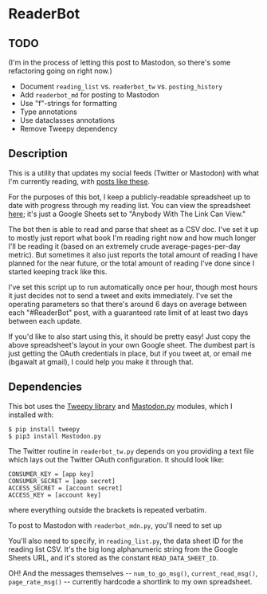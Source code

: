 # ReaderBot

## TODO

(I'm in the process of letting this post to Mastodon, so there's some 
refactoring going on right now.)

*  Document `reading_list` vs. `readerbot_tw` vs. `posting_history`
*  Add `readerbot_md` for posting to Mastodon
*  Use "f"-strings for formatting
*  Type annotations
*  Use dataclasses annotations
*  Remove Tweepy dependency


## Description

This is a utility that updates my social feeds (Twitter or Mastodon) with what
I'm currently reading, with
[posts like these](https://twitter.com/search?q=from%3Abgawalt%20%23ReaderBot).

For the purposes of this bot, I keep a publicly-readable spreadsheet up to date
with progress through my reading list.  You can view the spreadsheet
[here](https://docs.google.com/spreadsheets/d/193ip3sbePZb1kLdFA60VzbpeCzSwX7BD5dzPxsfM28Q/edit#gid=0);
it's just a Google Sheets set to "Anybody With The Link Can View."

The bot then is able to read and parse that sheet as a CSV doc.  I've set it up
to mostly just report what book I'm reading right now and how much longer I'll
be reading it (based on an extremely crude average-pages-per-day metric).
But sometimes it also just reports the total amount of reading I have planned
for the near future, or the total amount of reading I've done since I started
keeping track like this.

I've set this script up to run automatically once per hour, though most hours it
just decides not to send a tweet and exits immediately.  I've set the operating
parameters so that there's around 6 days on average between each "#ReaderBot"
post, with a guaranteed rate limit of at least two days between each update.

If you'd like to also start using this, it should be pretty easy!  Just copy
the above spreadsheet's layout in your own Google sheet.  The dumbest part is
just getting the OAuth credentials in place, but if you tweet at, or email me
(bgawalt at gmail), I could help you make it through that.


## Dependencies

This bot uses the [Tweepy library](http://www.tweepy.org/) and
[Mastodon.py](https://github.com/halcy/Mastodon.py) modules, which I installed
with:

```
$ pip install tweepy
$ pip3 install Mastodon.py
```

The Twitter routine in `readerbot_tw.py` depends on you providing a text file
which lays out the Twitter OAuth configuration.  It should look like:

```
CONSUMER_KEY = [app key]
CONSUMER_SECRET = [app secret]
ACCESS_SECRET = [account secret]
ACCESS_KEY = [account key]
```

where everything outside the brackets is repeated verbatim.

To post to Mastodon with `readerbot_mdn.py`, you'll need to set up 

You'll also need to specify, in `reading_list.py`, the data sheet ID for the
reading list CSV.  It's the big long alphanumeric string from the Google Sheets
URL, and it's stored as the constant `READ_DATA_SHEET_ID`.

OH! And the messages themselves -- `num_to_go_msg()`, `current_read_msg()`,
`page_rate_msg()` -- currently hardcode a shortlink to my own spreadsheet.
